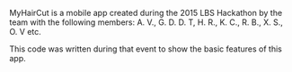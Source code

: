 MyHairCut is a mobile app created during the 2015 LBS Hackathon by the team with the following members: A. V., G. D. D. T, H. R., K. C., R. B., X. S., O. V etc.

This code was written during that event to show the basic features of this app.